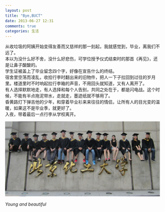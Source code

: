 ```yaml
---
layout: post
title: "Bye,BUCT"
date: 2013-06-27 12:31
comments: true
categories: 生活
---
```


从收垃圾的阿姨开始变得友善而又慈祥的那一刻起，我就感觉到，毕业，离我们不远了。  
本以为没什么好不舍，没什么好悲伤，可学位授予仪式结束时的那首《再见》，还是让鼻子酸酸的。  
学生证被盖上了毕业留念四个字，好像在宣告什么的终结。  
宿舍里空荡而凌乱，收拾行李时翻出来的旧物件，把人一下子拉回到过往的岁月里。楼道里时不时响起拉行李箱的声音，不用回头就知道，又有人离开了。  
有人选择默默地走，有人选择和每个人告别，共同之处在于，都是闪电战。这个时候，不能有半点拖泥带水，走就走，墨迹纸就不够用了。  
昏黄路灯下弹吉他的少年，和穿着毕业衫来来往往的情侣，让所有人的目光变的温暖，如果这不是毕业季，就更好了。  
入夜，带着最后一点行李从学校离开。

![Alt text](/upload/leave-1024x494.jpg)

*Young and beautiful*